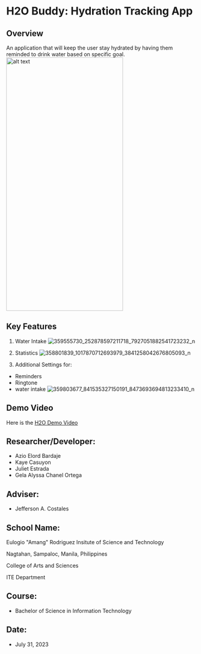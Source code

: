 # H2O Buddy: Hydration Tracking App



## Overview
An application that will keep the user stay hydrated by having them reminded to drink water based on specific goal.
<img src="https://github.com/code-azel/H2O-Remind/assets/116578446/a4374f37-cfff-4920-aaaa-ee8aba27a834" alt="alt text" width="310" height="672" />




## Key Features
1. Water Intake
![359555730_252878597211718_7927051882541723232_n](https://github.com/code-azel/H2O-Remind/assets/116578446/b953a037-77f4-44ad-b1df-74dc37b6501d)

2. Statistics
![358801839_1017870712693979_3841258042676805093_n](https://github.com/code-azel/H2O-Remind/assets/116578446/1c673d33-2ff2-403a-88ab-5afb8511ff5a)

3. Additional Settings for:
  - Reminders
  - Ringtone
  - water intake
![359803677_841535327150191_8473693694813233410_n](https://github.com/code-azel/H2O-Remind/assets/116578446/bb1e33a7-e41e-4134-a37c-8194b16c323d)


## Demo Video
Here is the
[H2O Demo Video](https://drive.google.com/file/d/1h85f2FTU7KrRKcLfqcU0TxsmpbjGf6IP/view?fbclid=IwAR0Q_u9oceODJJNmV77efBf47taZ9oWmvytC9T-LCw0YPPSNtLYi6SehLjA)
## Researcher/Developer:
- Azio Elord Bardaje
- Kaye Casuyon
- Juliet Estrada
- Gela Alyssa Chanel Ortega
## Adviser:
- Jefferson A. Costales
## School Name:
Eulogio "Amang" Rodriguez Insitute of Science and Technology<br>

Nagtahan, Sampaloc, Manila, Philippines<br>

College of Arts and Sciences<br>

ITE Department
## Course:
- Bachelor of Science in Information Technology

## Date: 
- July 31, 2023

